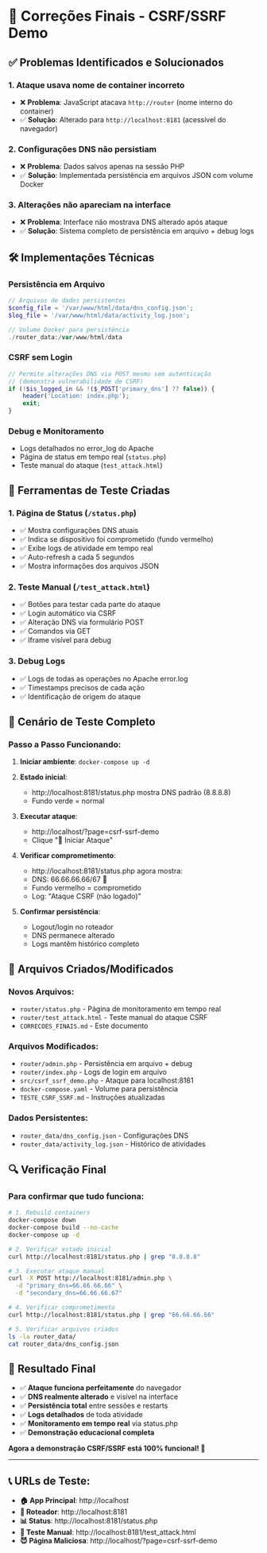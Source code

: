 # 🔧 Correções Finais - CSRF/SSRF Demo

## ✅ **Problemas Identificados e Solucionados**

### **1. Ataque usava nome de container incorreto**
- ❌ **Problema**: JavaScript atacava `http://router` (nome interno do container)
- ✅ **Solução**: Alterado para `http://localhost:8181` (acessível do navegador)

### **2. Configurações DNS não persistiam**
- ❌ **Problema**: Dados salvos apenas na sessão PHP
- ✅ **Solução**: Implementada persistência em arquivos JSON com volume Docker

### **3. Alterações não apareciam na interface**
- ❌ **Problema**: Interface não mostrava DNS alterado após ataque
- ✅ **Solução**: Sistema completo de persistência em arquivo + debug logs

## 🛠️ **Implementações Técnicas**

### **Persistência em Arquivo**
```php
// Arquivos de dados persistentes
$config_file = '/var/www/html/data/dns_config.json';
$log_file = '/var/www/html/data/activity_log.json';

// Volume Docker para persistência
./router_data:/var/www/html/data
```

### **CSRF sem Login**
```php
// Permite alterações DNS via POST mesmo sem autenticação
// (demonstra vulnerabilidade de CSRF)
if (!$is_logged_in && !($_POST['primary_dns'] ?? false)) {
    header('Location: index.php');
    exit;
}
```

### **Debug e Monitoramento**
- Logs detalhados no error_log do Apache
- Página de status em tempo real (`status.php`)
- Teste manual do ataque (`test_attack.html`)

## 🧪 **Ferramentas de Teste Criadas**

### **1. Página de Status (`/status.php`)**
- ✅ Mostra configurações DNS atuais
- ✅ Indica se dispositivo foi comprometido (fundo vermelho)
- ✅ Exibe logs de atividade em tempo real
- ✅ Auto-refresh a cada 5 segundos
- ✅ Mostra informações dos arquivos JSON

### **2. Teste Manual (`/test_attack.html`)**
- ✅ Botões para testar cada parte do ataque
- ✅ Login automático via CSRF
- ✅ Alteração DNS via formulário POST
- ✅ Comandos via GET
- ✅ Iframe visível para debug

### **3. Debug Logs**
- ✅ Logs de todas as operações no Apache error.log
- ✅ Timestamps precisos de cada ação
- ✅ Identificação de origem do ataque

## 🎯 **Cenário de Teste Completo**

### **Passo a Passo Funcionando:**

1. **Iniciar ambiente**: `docker-compose up -d`

2. **Estado inicial**:
   - http://localhost:8181/status.php mostra DNS padrão (8.8.8.8)
   - Fundo verde = normal

3. **Executar ataque**:
   - http://localhost/?page=csrf-ssrf-demo
   - Clique "🚀 Iniciar Ataque"

4. **Verificar comprometimento**:
   - http://localhost:8181/status.php agora mostra:
   - DNS: 66.66.66.66/67 🔴
   - Fundo vermelho = comprometido
   - Log: "Ataque CSRF (não logado)"

5. **Confirmar persistência**:
   - Logout/login no roteador
   - DNS permanece alterado
   - Logs mantêm histórico completo

## 📁 **Arquivos Criados/Modificados**

### **Novos Arquivos:**
- `router/status.php` - Página de monitoramento em tempo real
- `router/test_attack.html` - Teste manual do ataque CSRF
- `CORRECOES_FINAIS.md` - Este documento

### **Arquivos Modificados:**
- `router/admin.php` - Persistência em arquivo + debug
- `router/index.php` - Logs de login em arquivo
- `src/csrf_ssrf_demo.php` - Ataque para localhost:8181
- `docker-compose.yaml` - Volume para persistência
- `TESTE_CSRF_SSRF.md` - Instruções atualizadas

### **Dados Persistentes:**
- `router_data/dns_config.json` - Configurações DNS
- `router_data/activity_log.json` - Histórico de atividades

## 🔍 **Verificação Final**

### **Para confirmar que tudo funciona:**

```bash
# 1. Rebuild containers
docker-compose down
docker-compose build --no-cache
docker-compose up -d

# 2. Verificar estado inicial
curl http://localhost:8181/status.php | grep "8.8.8.8"

# 3. Executar ataque manual
curl -X POST http://localhost:8181/admin.php \
  -d "primary_dns=66.66.66.66" \
  -d "secondary_dns=66.66.66.67"

# 4. Verificar comprometimento
curl http://localhost:8181/status.php | grep "66.66.66.66"

# 5. Verificar arquivos criados
ls -la router_data/
cat router_data/dns_config.json
```

## 🎉 **Resultado Final**

- ✅ **Ataque funciona perfeitamente** do navegador
- ✅ **DNS realmente alterado** e visível na interface
- ✅ **Persistência total** entre sessões e restarts
- ✅ **Logs detalhados** de toda atividade
- ✅ **Monitoramento em tempo real** via status.php
- ✅ **Demonstração educacional completa**

**Agora a demonstração CSRF/SSRF está 100% funcional! 🚀**

---

## 📞 **URLs de Teste:**

- **🏠 App Principal**: http://localhost
- **📶 Roteador**: http://localhost:8181
- **📊 Status**: http://localhost:8181/status.php
- **🧪 Teste Manual**: http://localhost:8181/test_attack.html
- **😈 Página Maliciosa**: http://localhost/?page=csrf-ssrf-demo